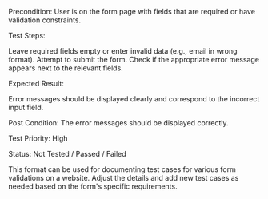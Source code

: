 
Precondition: User is on the form page with fields that are required or have validation constraints.

Test Steps:

Leave required fields empty or enter invalid data (e.g., email in wrong format).
Attempt to submit the form.
Check if the appropriate error message appears next to the relevant fields.

Expected Result:

Error messages should be displayed clearly and correspond to the incorrect input field.

Post Condition: The error messages should be displayed correctly.

Test Priority: High

Status: Not Tested / Passed / Failed

This format can be used for documenting test cases for various form validations on a website. Adjust the details and add new test cases as needed based on the form's specific requirements.


